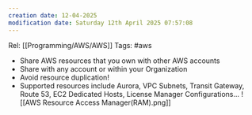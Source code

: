 ```yaml
---
creation date: 12-04-2025
modification date: Saturday 12th April 2025 07:57:08
---
```

Rel: [[Programming/AWS/AWS]]
Tags: #aws

- Share AWS resources that you own with other AWS accounts
- Share with any account or within your Organization
- Avoid resource duplication!
- Supported resources include Aurora, VPC Subnets, Transit Gateway, Route 53, EC2 Dedicated Hosts, License Manager Configurations…
![[AWS Resource Access Manager(RAM).png]]